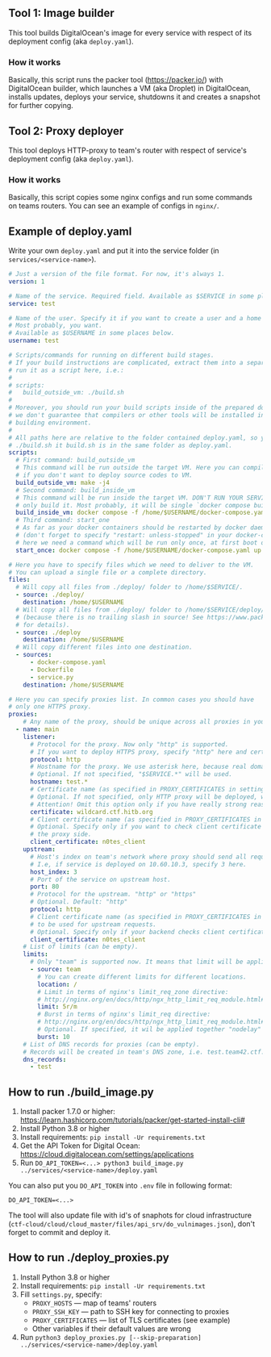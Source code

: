 ## Tool 1: Image builder 

This tool builds DigitalOcean's image for every service
with respect of its deployment config (aka `deploy.yaml`).

### How it works

Basically, this script runs the packer tool (https://packer.io/) with DigitalOcean builder,
which launches a VM (aka Droplet) in DigitalOcean, installs updates, deploys your service,
shutdowns it and creates a snapshot for further copying.

## Tool 2: Proxy deployer 

This tool deploys HTTP-proxy to team's router
with respect of service's deployment config (aka `deploy.yaml`).

### How it works

Basically, this script copies some nginx configs and run some commands
on teams routers. You can see an example of configs in `nginx/`.

## Example of deploy.yaml

Write your own `deploy.yaml` and put it into the service folder (in `services/<service-name>`).

```yaml
# Just a version of the file format. For now, it's always 1.
version: 1

# Name of the service. Required field. Available as $SERVICE in some places below.
service: test

# Name of the user. Specify it if you want to create a user and a home directory.
# Most probably, you want.
# Available as $USERNAME in some places below.
username: test

# Scripts/commands for running on different build stages.
# If your build instructions are complicated, extract them into a separate file, and
# run it as a script here, i.e.:
#
# scripts:
#   build_outside_vm: ./build.sh
# 
# Moreover, you should run your build scripts inside of the prepared docker environment, because
# we don't guarantee that compilers or other tools will be installed in the 
# building environment.
#
# All paths here are relative to the folder contained deploy.yaml, so you can write 
# ./build.sh it build.sh is in the same folder as deploy.yaml.
scripts:
  # First command: build_outside_vm
  # This command will be run outside the target VM. Here you can compile you code, 
  # if you don't want to deploy source codes to VM.
  build_outside_vm: make -j4
  # Second command: build_inside_vm
  # This command will be run inside the target VM. DON'T RUN YOUR SERVICE HERE,
  # only build it. Most probably, it will be single `docker compose build --pull` command here.
  build_inside_vm: docker compose -f /home/$USERNAME/docker-compose.yaml build --pull
  # Third command: start_one
  # As far as your docker containers should be restarted by docker daemon itself 
  # (don't forget to specify "restart: unless-stopped" in your docker-compose.yaml!),
  # here we need a command which will be run only once, at first boot of team's VM.
  start_once: docker compose -f /home/$USERNAME/docker-compose.yaml up -d

# Here you have to specify files which we need to deliver to the VM.
# You can upload a single file or a complete directory. 
files:
  # Will copy all files from ./deploy/ folder to /home/$SERVICE/.
  - source: ./deploy/
    destination: /home/$USERNAME
  # Will copy all files from ./deploy/ folder to /home/$SERVICE/deploy/
  # (because there is no trailing slash in source! See https://www.packer.io/docs/provisioners/file#directory-uploads
  # for details).
  - source: ./deploy
    destination: /home/$USERNAME
  # Will copy different files into one destination.
  - sources:
      - docker-compose.yaml
      - Dockerfile
      - service.py
    destination: /home/$USERNAME

# Here you can specify proxies list. In common cases you should have
# only one HTTPS proxy.
proxies:  
    # Any name of the proxy, should be unique across all proxies in your service.   
  - name: main
    listener:
      # Protocol for the proxy. Now only "http" is supported. 
      # If you want to deploy HTTPS proxy, specify "http" here and certificate below.
      protocol: http
      # Hostname for the proxy. We use asterisk here, because real domain is test.team42.ctf.hitb.org
      # Optional. If not specified, "$SERVICE.*" will be used.
      hostname: test.*
      # Certificate name (as specified in PROXY_CERTIFICATES in settings.py).
      # Optional. If not specified, only HTTP proxy will be deployed, without TLS. 
      # Attention! Omit this option only if you have really strong reasons to disable TLS!
      certificate: wildcard.ctf.hitb.org
      # Client certificate name (as specified in PROXY_CERTIFICATES in settings.py).
      # Optional. Specify only if you want to check client certificate on
      # the proxy side.
      client_certificate: n0tes_client
    upstream:
      # Host's index on team's network where proxy should send all requests.
      # I.e, if service is deployed on 10.60.10.3, specify 3 here.
      host_index: 3
      # Port of the service on upstream host.
      port: 80
      # Protocol for the upstream. "http" or "https"
      # Optional. Default: "http"
      protocol: http
      # Client certificate name (as specified in PROXY_CERTIFICATES in settings.py)
      # to be used for upstream requests.
      # Optional. Specify only if your backend checks client certificate.
      client_certificate: n0tes_client
    # List of limits (can be empty).
    limits:
      # Only "team" is supported now. It means that limit will be applied per-/24 network.
      - source: team
        # You can create different limits for different locations.
        location: /
        # Limit in terms of nginx's limit_req_zone directive: 
        # http://nginx.org/en/docs/http/ngx_http_limit_req_module.html#limit_req_zone.
        limit: 5r/m
        # Burst in terms of nginx's limit_req directive:
        # http://nginx.org/en/docs/http/ngx_http_limit_req_module.html#limit_req.
        # Optional. If specified, it wil be applied together "nodelay" option. 
        burst: 10
    # List of DNS records for proxies (can be empty). 
    # Records will be created in team's DNS zone, i.e. test.team42.ctf.hitb.org. 
    dns_records:
      - test
```

## How to run ./build_image.py

1. Install packer 1.7.0 or higher: https://learn.hashicorp.com/tutorials/packer/get-started-install-cli#
2. Install Python 3.8 or higher
3. Install requirements: `pip install -Ur requirements.txt`
4. Get the API Token for Digital Ocean: https://cloud.digitalocean.com/settings/applications
5. Run `DO_API_TOKEN=<...> python3 build_image.py ../services/<service-name>/deploy.yaml`

You can also put you `DO_API_TOKEN` into `.env` file in following format:
```dotenv
DO_API_TOKEN=<...>
```

The tool will also update file with id's of snaphots for cloud infrastructure 
(`ctf-cloud/cloud/cloud_master/files/api_srv/do_vulnimages.json`),
don't forget to commit and deploy it.

## How to run ./deploy_proxies.py

1. Install Python 3.8 or higher
2. Install requirements: `pip install -Ur requirements.txt`
3. Fill `settings.py`, specify:
   - `PROXY_HOSTS` — map of teams' routers
   - `PROXY_SSH_KEY` — path to SSH key for connecting to proxies
   - `PROXY_CERTIFICATES` — list of TLS certificates (see example)
   - Other variables if their default values are wrong
4. Run `python3 deploy_proxies.py [--skip-preparation] ../services/<service-name>/deploy.yaml`
